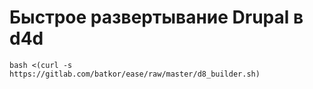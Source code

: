 # Быстрое развертывание Drupal в d4d
```bash <(curl -s https://gitlab.com/batkor/ease/raw/master/d8_builder.sh)```
